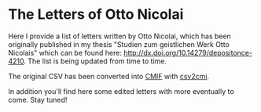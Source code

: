 # The Letters of Otto Nicolai

Here I provide a list of letters written by Otto Nicolai, which has been originally published in my thesis "Studien zum geistlichen Werk Otto Nicolais" which can be found here: http://dx.doi.org/10.14279/depositonce-4210.
The list is being updated from time to time. 

The original CSV has been converted into [CMIF](https://github.com/TEI-Correspondence-SIG/CMIF/) with [csv2cmi](https://github.com/saw-leipzig/csv2cmi).

In addition you'll find here some edited letters with more eventually to come. Stay tuned! 
